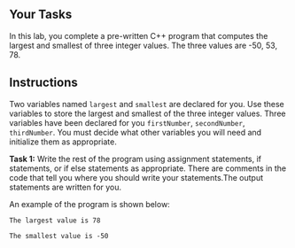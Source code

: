 ## Your Tasks

In this lab, you complete a pre-written C++ program that computes the largest and smallest of three integer values. The three values are -50, 53, 78.

## Instructions

Two variables named `largest` and `smallest` are declared for you. Use these variables to store the largest and smallest of the three integer values. Three variables have been declared for you `firstNumber`, `secondNumber`, `thirdNumber`. You must decide what other variables you will need and initialize them as appropriate.

**Task 1:** Write the rest of the program using assignment statements, if statements, or if else statements as appropriate. There are comments in the code that tell you where you should write your statements.The output statements are written for you.

An example of the program is shown below:

```
The largest value is 78

The smallest value is -50
```